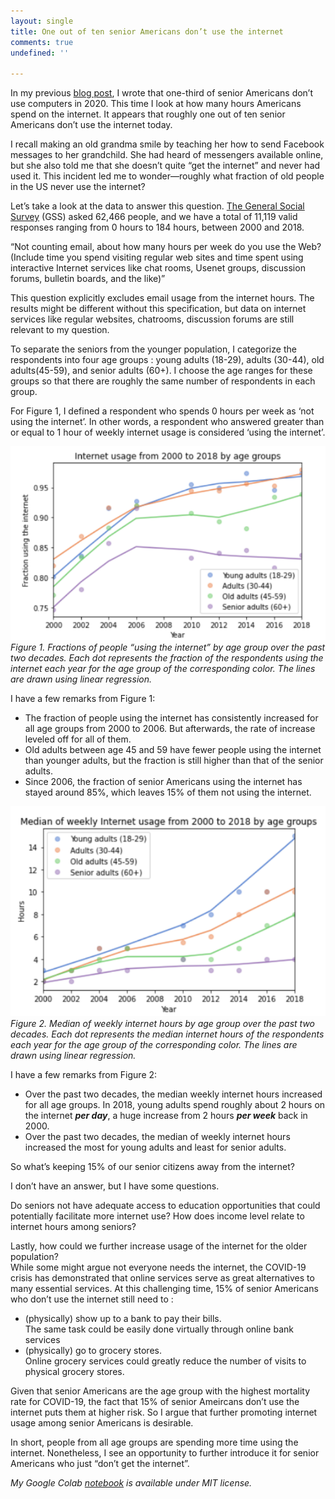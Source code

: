 ```yaml
---
layout: single
title: One out of ten senior Americans don’t use the internet
comments: true
undefined: ''

---
```

In my previous [blog post](https://seungin-lyu.com/one-third-of-senior-americans-don-t-use-computers/), I wrote that one-third of senior Americans don’t use computers in 2020. This time I look at how many hours Americans spend on the internet. It appears that roughly one out of ten senior Americans don’t use the internet today.

I recall making an old grandma smile by teaching her how to send Facebook messages to her grandchild. She had heard of messengers available online, but she also told me that she doesn’t quite “get the internet” and never had used it. This incident led me to wonder—roughly what fraction of old people in the US never use the internet?

Let’s take a look at the data to answer this question. [The General Social Survey](https://gssdataexplorer.norc.org/variables/2384/vshow) (GSS) asked 62,466 people,  and we have a total of 11,119 valid responses ranging from 0 hours to 184 hours, between 2000 and 2018.

“Not counting email, about how many hours per week do you use the Web? (Include time you spend visiting regular web sites and time spent using interactive Internet services like chat rooms, Usenet groups, discussion forums, bulletin  boards, and the like)”

This question explicitly excludes email usage from the internet hours. The results might be different without this specification, but data on internet services like regular websites, chatrooms, discussion forums are still relevant to my question.

To separate the seniors from the younger population, I categorize the respondents into four age groups : young adults (18-29), adults (30-44), old adults(45-59), and senior adults (60+). I choose the age ranges for these groups so that there are roughly the same number of respondents in each group.

For Figure 1, I defined a respondent who spends 0 hours per week as ‘not using the internet’. In other words, a respondent who answered greater than or equal to 1 hour of weekly internet usage is considered ‘using the internet’.

![](/uploads/fig1.png)  
_Figure 1. Fractions of people “using the internet” by age group over the past two decades. Each dot represents the fraction of the respondents using the internet each year for the age group of the corresponding color. The lines are drawn using linear regression._

I have a few remarks from Figure 1:

* The fraction of people using the internet has consistently increased for all age groups from 2000 to 2006. But afterwards, the rate of increase leveled off for all of them.
* Old adults between age 45 and 59 have fewer people using the internet than younger adults, but the fraction is still higher than that of the senior adults.
* Since 2006, the fraction of senior Americans using the internet has stayed around 85%, which leaves 15% of them not using the internet.

_![](/uploads/fig2.png)  
Figure 2. Median of weekly internet hours by age group over the past two decades. Each dot represents the median internet hours of the respondents each year for the age group of the corresponding color. The lines are drawn using linear regression._

I have a few remarks from Figure 2:

* Over the past two decades, the median weekly internet hours increased for all age groups. In 2018, young adults spend roughly about 2 hours on the internet **_per day_**, a huge increase from 2 hours **_per week_** back in 2000.
* Over the past two decades, the median of weekly internet hours increased the most for young adults and least for senior adults.

So what’s keeping 15% of our senior citizens away from the internet?

I don’t have an answer, but I have some questions.

Do seniors not have adequate access to education opportunities that could potentially facilitate more internet use? How does income level relate to internet hours among seniors?

Lastly, how could we further increase usage of the internet for the older population?  
While some might argue not everyone needs the internet, the COVID-19 crisis has demonstrated that online services serve as great alternatives to many essential services. At this challenging time, 15% of senior Americans who don’t use the internet still need to :

* (physically) show up to a bank to pay their bills.  
  The same task could be easily done virtually through online bank services
* (physically) go to grocery stores.  
  Online grocery services could greatly reduce the number of visits to physical grocery stores.

Given that senior Americans are the age group with the highest mortality rate for COVID-19, the fact that 15% of senior Ameircans don’t use the internet puts them at higher risk. So I argue that further promoting internet usage among senior Americans is desirable.

In short, people from all age groups are spending more time using the internet. Nonetheless, I see an opportunity to further introduce it for senior Americans who just “don’t get the internet”.

_My Google Colab_ [_notebook_](https://colab.research.google.com/drive/1lCQK3mWuIIztVLC9Q_Cw-M3DyUOEjh3h?usp=sharing) _is available under MIT license._